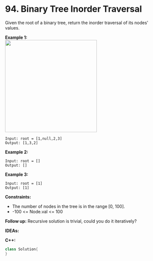 # 94. Binary Tree Inorder Traversal
Given the root of a binary tree, return the inorder traversal of its nodes' values.

**Example 1:**<br>
<img src=https://user-images.githubusercontent.com/32319856/165881795-d9f558ad-b0c0-49b5-a128-32a0912a9efa.png width=300>
```
Input: root = [1,null,2,3]
Output: [1,3,2]
```

**Example 2:**
```
Input: root = []
Output: []
```

**Example 3:**
```
Input: root = [1]
Output: [1]
```

**Constraints:**
* The number of nodes in the tree is in the range [0, 100].
* -100 <= Node.val <= 100

**Follow up:** Recursive solution is trivial, could you do it iteratively?

**IDEAs:**

**C++:**
```cpp
class Solution{
}
```
